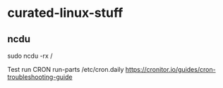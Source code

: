 # curated-linux-stuff

## ncdu
sudo ncdu -rx /

Test run CRON
run-parts /etc/cron.daily
https://cronitor.io/guides/cron-troubleshooting-guide
